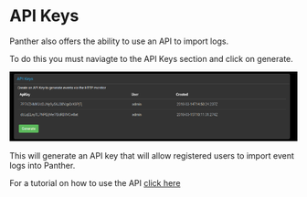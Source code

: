 # API Keys

Panther also offers the ability to use an API to import logs.

To do this you must naviagte to the API Keys section and click on generate.

![](_media/apigeneration.png "Generating an api key")

This will generate an API key that will allow registered users to import event logs into Panther.

For a tutorial on how to use the API [click here](/api/)
